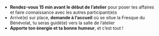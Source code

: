 - **Rendez-vous 15 min avant le début de l’atelier** pour poser tes affaires et faire connaissance avec les autres participant(e)s
- Arrivé(e) sur place, **demande à l’accueil** où se situe la Fresque du Bénévolat, tu seras guidé(e) vers la salle de l’atelier
- **Apporte ton énergie et ta bonne humeur**, et c’est tout !

